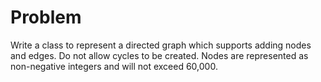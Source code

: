 # Problem
Write a class to represent a directed graph which supports adding nodes and edges.
Do not allow cycles to be created.
Nodes are represented as non-negative integers and will not exceed 60,000.